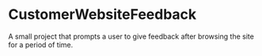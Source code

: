 # CustomerWebsiteFeedback
A small project that prompts a user to give feedback after browsing the site for a period of time. 
